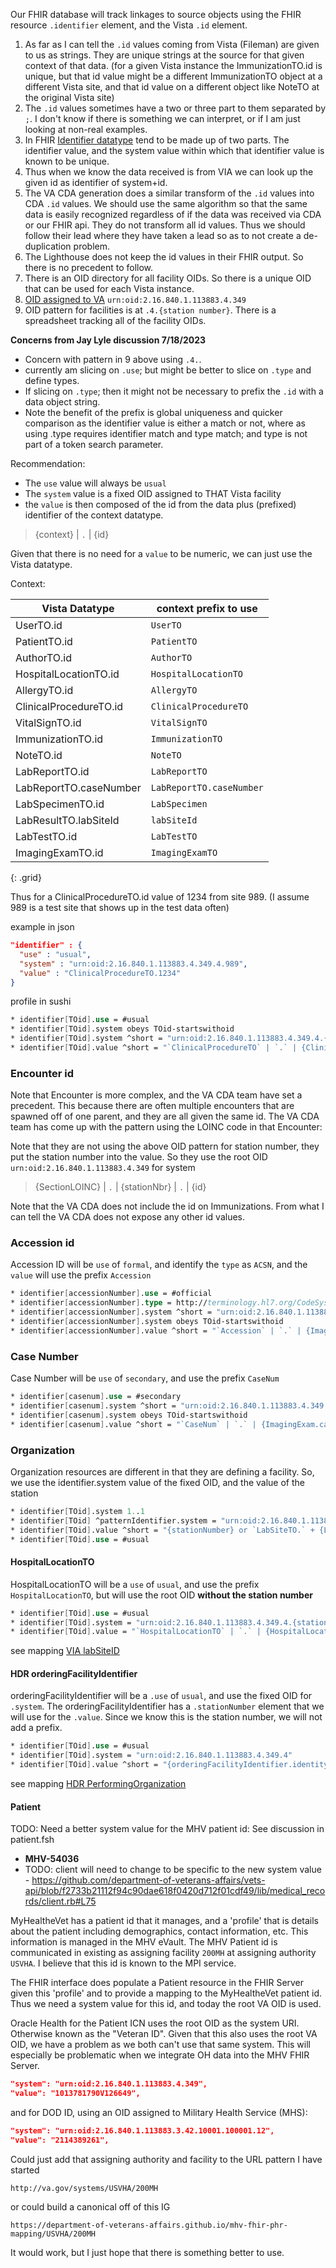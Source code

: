 
Our FHIR database will track linkages to source objects using the FHIR resource `.identifier` element, and the Vista `.id` element.

1. As far as I can tell the `.id` values coming from Vista (Fileman) are given to us as strings. They are unique strings at the source for that given context of that data. (for a given Vista instance the ImmunizationTO.id is unique, but that id value might be a different ImmunizationTO object at a different Vista site, and that id value on a different object like NoteTO at the original Vista site)
2. The `.id` values sometimes have a two or three part to them separated by `;`. I don't know if there is something we can interpret, or if I am just looking at non-real examples.
3. In FHIR [Identifier datatype](http://hl7.org/fhir/datatypes.html#Identifier) tend to be made up of two parts. The identifier value, and the system value within which that identifier value is known to be unique.
4. Thus when we know the data received is from VIA we can look up the given id as identifier of system+id.
5. The VA CDA generation does a similar transform of the `.id` values into CDA `.id` values. We should use the same algorithm so that the same data is easily recognized regardless of if the data was received via CDA or our FHIR api. They do not transform all id values. Thus we should follow their lead where they have taken a lead so as to not create a de-duplication problem.
6. The Lighthouse does not keep the id values in their FHIR output. So there is no precedent to follow.
7. There is an OID directory for all facility OIDs. So there is a unique OID that can be used for each Vista instance.
8. [OID assigned to VA](https://oidref.com/2.16.840.1.113883.4.349) `urn:oid:2.16.840.1.113883.4.349`
9. OID pattern for facilities is at `.4.{station number}`. There is a spreadsheet tracking all of the facility OIDs.

**Concerns from Jay Lyle discussion 7/18/2023**

- Concern with pattern in 9 above using `.4.`.
- currently am slicing on `.use`; but might be better to slice on `.type` and define types.
- If slicing on `.type`; then it might not be necessary to prefix the `.id` with a data object string.
- Note the benefit of the prefix is global uniqueness and quicker comparison as the identifier value is either a match or not, where as using .type requires identifier match and type match; and type is not part of a token search parameter.

Recommendation:

- The `use` value will always be `usual`
- The `system` value is a fixed OID assigned to THAT Vista facility
- the `value` is then composed of the id from the data plus (prefixed) identifier of the context datatype.

> {context} | `.` | {id}

Given that there is no need for a `value` to be numeric, we can just use the Vista datatype.

Context:

| Vista Datatype | context prefix to use |
|----------------|-----------------------|
UserTO.id | `UserTO`
PatientTO.id | `PatientTO`
AuthorTO.id | `AuthorTO`
HospitalLocationTO.id | `HospitalLocationTO`
AllergyTO.id | `AllergyTO`
ClinicalProcedureTO.id | `ClinicalProcedureTO`
VitalSignTO.id | `VitalSignTO`
ImmunizationTO.id | `ImmunizationTO`
NoteTO.id | `NoteTO`
LabReportTO.id | `LabReportTO`
LabReportTO.caseNumber | `LabReportTO.caseNumber`
LabSpecimenTO.id | `LabSpecimen`
LabResultTO.labSiteId | `labSiteId`
LabTestTO.id | `LabTestTO`
ImagingExamTO.id | `ImagingExamTO`
{: .grid}

Thus for a ClinicalProcedureTO.id value of 1234 from site 989. (I assume 989 is a test site that shows up in the test data often)

example in json

```json
"identifier" : {
  "use" : "usual",
  "system" : "urn:oid:2.16.840.1.113883.4.349.4.989",
  "value" : "ClinicalProcedureTO.1234"
}
```

profile in sushi

```fs
* identifier[TOid].use = #usual
* identifier[TOid].system obeys TOid-startswithoid
* identifier[TOid].system ^short = "urn:oid:2.16.840.1.113883.4.349.4.{stationNbr}"
* identifier[TOid].value ^short = "`ClinicalProcedureTO` | `.` | {ClinicalProcedureTO.id}"
```

### Encounter id

Note that Encounter is more complex, and the VA CDA team have set a precedent. This because there are often multiple encounters that are spawned off of one parent, and they are all given the same id. The VA CDA team has come up with the pattern using the LOINC code in that Encounter:

Note that they are not using the above OID pattern for station number, they put the station number into the value. So they use the root OID  `urn:oid:2.16.840.1.113883.4.349` for system

> {SectionLOINC} | `.` | {stationNbr} | `.` | {id}

Note that the VA CDA does not include the id on Immunizations. From what I can tell the VA CDA does not expose any other id values.

### Accession id

Accession ID will be `use` of `formal`, and identify the `type` as `ACSN`, and the `value` will use the prefix `Accession`

```fs
* identifier[accessionNumber].use = #official
* identifier[accessionNumber].type = http://terminology.hl7.org/CodeSystem/v2-0203#ACSN
* identifier[accessionNumber].system ^short = "urn:oid:2.16.840.1.113883.4.349.4.{stationNbr}"
* identifier[accessionNumber].system obeys TOid-startswithoid
* identifier[accessionNumber].value ^short = "`Accession` | `.` | {ImagingExamTO.accessionNum}"
```

### Case Number

Case Number will be `use` of `secondary`, and use the prefix `CaseNum`

```fs
* identifier[casenum].use = #secondary
* identifier[casenum].system ^short = "urn:oid:2.16.840.1.113883.4.349.4.{stationNbr}"
* identifier[casenum].system obeys TOid-startswithoid
* identifier[casenum].value ^short = "`CaseNum` | `.` | {ImagingExam.casenum}"
```

### Organization

Organization resources are different in that they are defining a facility. So, we use the identifier.system value of the fixed OID, and the value of the station

```fs
* identifier[TOid].system 1..1
* identifier[TOid] ^patternIdentifier.system = "urn:oid:2.16.840.1.113883.4.349"
* identifier[TOid].value ^short = "{stationNumber} or `LabSiteTO.` + {LabSiteTO.id}"
* identifier[TOid].use = #usual
```

#### HospitalLocationTO

HospitalLocationTO will be a `use` of `usual`, and use the prefix `HospitalLocationTO`, but will use the root OID **without the station number**

```fs
* identifier[TOid].use = #usual
* identifier[TOid].system = "urn:oid:2.16.840.1.113883.4.349.4.{stationNbr}"
* identifier[TOid].value = "`HospitalLocationTO` | `.` | {HospitalLocationTO.id}"
```

see mapping [VIA labSiteID](StructureDefinition-VA.MHV.PHR.organization-mappings.html#mappings-for-via-to-mhv-fhir-phr-labsiteto)

#### HDR orderingFacilityIdentifier

orderingFacilityIdentifier will be a `.use` of `usual`, and use the fixed OID for `.system`. The orderingFacilityIdentifier has a `.stationNumber` element that we will use for the `.value`. Since we know this is the station number, we will not add a prefix.

```fs
* identifier[TOid].use = #usual
* identifier[TOid].system = "urn:oid:2.16.840.1.113883.4.349.4"
* identifier[TOid].value ^short = "{orderingFacilityIdentifier.identity}"
```

see mapping [HDR PerformingOrganization](StructureDefinition-VA.MHV.PHR.organization-mappings.html#mappings-for-hdr-to-mhv-fhir-phr-performingorganization)

#### Patient

TODO: Need a better system value for the MHV patient id: See discussion in patient.fsh
 - **MHV-54036**
  - TODO: client will need to change to be specific to the new system value - https://github.com/department-of-veterans-affairs/vets-api/blob/f2733b21112f94c90dae618f0420d712f01cdf49/lib/medical_records/client.rb#L75

MyHealtheVet has a patient id that it manages, and a 'profile' that is details about the patient including demographics, contact information, etc. This information is managed in the MHV eVault. The MHV Patient id is communicated in existing as assigning facility `200MH` at assigning authority `USVHA`. I believe that this id is known to the MPI service.

The FHIR interface does populate a Patient resource in the FHIR Server given this 'profile' and to provide a mapping to the MyHealtheVet patient id. Thus we need a system value for this id, and today the root VA OID is used.

Oracle Health for the Patient ICN uses the root OID as the system URI. Otherwise known as the "Veteran ID". Given that this also uses the root VA OID, we have a problem as we both can't use that same system. This will especially be problematic when we integrate OH data into the MHV FHIR Server.

``` json
"system": "urn:oid:2.16.840.1.113883.4.349",
"value": "1013781790V126649",
```

and for DOD ID, using an OID assigned to Military Health Service (MHS):

``` json
"system": "urn:oid:2.16.840.1.113883.3.42.10001.100001.12",
"value": "2114389261",
```

Could just add that assigning authority and facility to the URL pattern I have started

`http://va.gov/systems/USVHA/200MH`

or could build a canonical off of this IG

`https://department-of-veterans-affairs.github.io/mhv-fhir-phr-mapping/USVHA/200MH`

It would work, but I just hope that there is something better to use.

